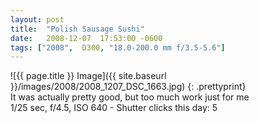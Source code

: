 ```yaml
---
layout: post
title:  "Polish Sausage Sushi"
date:   2008-12-07  17:53:00 -0600
tags: ["2008",  D300, "18.0-200.0 mm f/3.5-5.6"]
---
```

![{{ page.title }} Image]({{ site.baseurl }}/images/2008/2008_1207_DSC_1663.jpg)
{: .prettyprint}  
It was actually pretty good, but too much work just for me  
1/25 sec, f/4.5, ISO 640 - Shutter clicks this day: 5